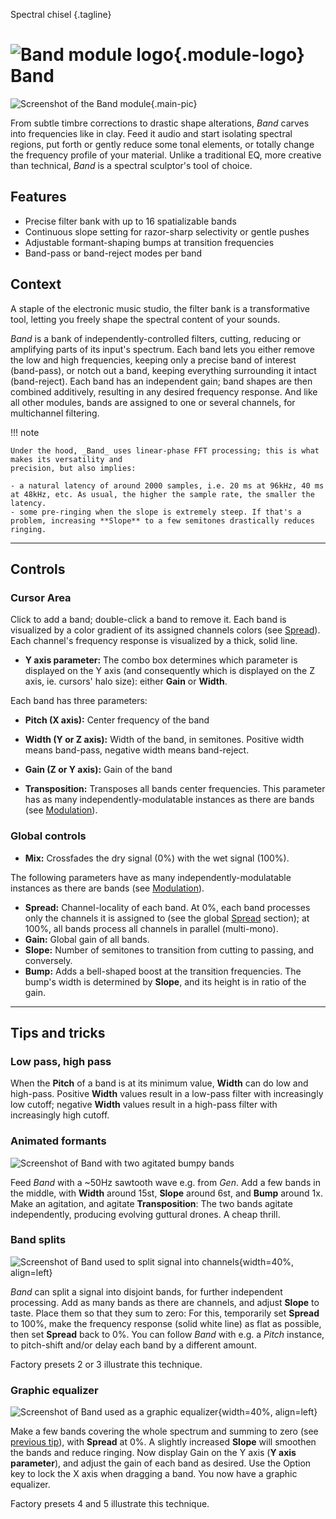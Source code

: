Spectral chisel
{.tagline}

# ![Band module logo](../assets/images/modules/band/band.svg){.module-logo} Band

![Screenshot of the Band module](../assets/images/modules/band/band.png){.main-pic}

From subtle timbre corrections to drastic shape alterations, _Band_ carves into frequencies like in
clay. Feed it audio and start isolating spectral regions, put forth or gently reduce some tonal
elements, or totally change the frequency profile of your material. Unlike a traditional EQ, more
creative than technical, _Band_ is a spectral sculptor's tool of choice.

## Features

- Precise filter bank with up to 16 spatializable bands
- Continuous slope setting for razor-sharp selectivity or gentle pushes
- Adjustable formant-shaping bumps at transition frequencies
- Band-pass or band-reject modes per band

## Context

A staple of the electronic music studio, the filter bank is a transformative tool, letting you
freely shape the spectral content of your sounds.

_Band_ is a bank of independently-controlled filters, cutting, reducing or amplifying parts of its
input's spectrum. Each band lets you either remove the low and high frequencies, keeping only a
precise band of interest (band-pass), or notch out a band, keeping everything surrounding it intact
(band-reject). Each band has an independent gain; band shapes are then combined additively,
resulting in any desired frequency response. And like all other modules, bands are assigned to one
or several channels, for multichannel filtering.

!!! note

    Under the hood, _Band_ uses linear-phase FFT processing; this is what makes its versatility and
    precision, but also implies:

    - a natural latency of around 2000 samples, i.e. 20 ms at 96kHz, 40 ms at 48kHz, etc. As usual, the higher the sample rate, the smaller the latency.
    - some pre-ringing when the slope is extremely steep. If that's a problem, increasing **Slope** to a few semitones drastically reduces ringing.

---

## Controls

### Cursor Area

Click to add a band; double-click a band to remove it. Each band is visualized by a color gradient
of its assigned channels colors (see [Spread](../atelier/multichannel.md#spread)). Each channel's
frequency response is visualized by a thick, solid line.

- **Y axis parameter:** The combo box determines which parameter is displayed on the Y axis (and
  consequently which is displayed on the Z axis, ie. cursors' halo size): either **Gain** or
  **Width**.

Each band has three parameters:

- **Pitch (X axis):** Center frequency of the band
- **Width (Y or Z axis):** Width of the band, in semitones. Positive width means band-pass, negative width means band-reject.
- **Gain (Z or Y axis):** Gain of the band

- **Transposition:** Transposes all bands center frequencies. This parameter has as many
  independently-modulatable instances as there are bands (see
  [Modulation](../atelier/modulation.md)).

### Global controls

- **Mix:** Crossfades the dry signal (0%) with the wet signal (100%).

The following parameters have as many independently-modulatable instances as there are bands (see [Modulation](../atelier/modulation.md)).

- **Spread:** Channel-locality of each band. At 0%, each band processes only the channels it is
  assigned to (see the global [Spread](../atelier/multichannel.md#spread) section); at 100%, all
  bands process all channels in parallel (multi-mono).
- **Gain:** Global gain of all bands.
- **Slope:** Number of semitones to transition from cutting to passing, and conversely.
- **Bump:** Adds a bell-shaped boost at the transition frequencies. The bump's width is determined
  by **Slope**, and its height is in ratio of the gain.

---

## Tips and tricks

### Low pass, high pass

When the **Pitch** of a band is at its minimum value, **Width** can do low and high-pass. Positive **Width** values result in a low-pass filter with increasingly low cutoff; negative **Width** values result in a high-pass filter with increasingly high cutoff.

### Animated formants

![Screenshot of Band with two agitated bumpy bands](../assets/images/modules/band/band-tips-formants.png)

Feed _Band_ with a ~50Hz sawtooth wave e.g. from _Gen_. Add a few bands in the middle, with
**Width** around 15st, **Slope** around 6st, and **Bump** around 1x. Make an agitation, and agitate
**Transposition**: The two bands agitate independently, producing evolving guttural drones. A cheap thrill.

### Band splits

![Screenshot of Band used to split signal into channels](../assets/images/modules/band/band-tips-split.png){width=40%, align=left}

_Band_ can split a signal into disjoint bands, for further independent processing. Add as many bands
as there are channels, and adjust **Slope** to taste. Place them so that they sum to zero: For this,
temporarily set **Spread** to 100%, make the frequency response (solid white line) as flat as
possible, then set **Spread** back to 0%. You can follow _Band_ with e.g. a _Pitch_ instance, to
pitch-shift and/or delay each band by a different amount.

Factory presets 2 or 3 illustrate this technique.

### Graphic equalizer

![Screenshot of Band used as a graphic equalizer](../assets/images/modules/band/band-tips-equalizer.png){width=40%, align=left}

Make a few bands covering the whole spectrum and summing to zero (see [previous tip](#band-splits)),
with **Spread** at 0%. A slightly increased **Slope** will smoothen the bands and reduce ringing.
Now display Gain on the Y axis (**Y axis parameter**), and adjust the gain of each band as desired.
Use the Option key to lock the X axis when dragging a band. You now have a graphic equalizer.

Factory presets 4 and 5 illustrate this technique.

